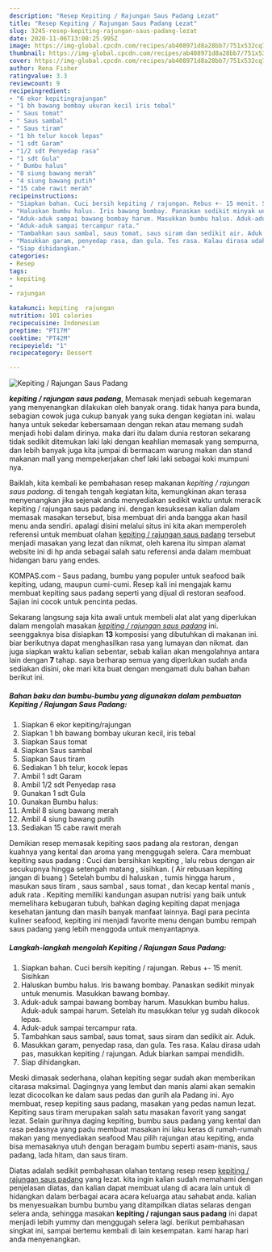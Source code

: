 ```yaml
---
description: "Resep Kepiting / Rajungan Saus Padang Lezat"
title: "Resep Kepiting / Rajungan Saus Padang Lezat"
slug: 3245-resep-kepiting-rajungan-saus-padang-lezat
date: 2020-11-06T13:08:25.995Z
image: https://img-global.cpcdn.com/recipes/ab408971d8a28bb7/751x532cq70/kepiting-rajungan-saus-padang-foto-resep-utama.jpg
thumbnail: https://img-global.cpcdn.com/recipes/ab408971d8a28bb7/751x532cq70/kepiting-rajungan-saus-padang-foto-resep-utama.jpg
cover: https://img-global.cpcdn.com/recipes/ab408971d8a28bb7/751x532cq70/kepiting-rajungan-saus-padang-foto-resep-utama.jpg
author: Rena Fisher
ratingvalue: 3.3
reviewcount: 9
recipeingredient:
- "6 ekor kepitingrajungan"
- "1 bh bawang bombay ukuran kecil iris tebal"
- " Saus tomat"
- " Saus sambal"
- " Saus tiram"
- "1 bh telur kocok lepas"
- "1 sdt Garam"
- "1/2 sdt Penyedap rasa"
- "1 sdt Gula"
- " Bumbu halus"
- "8 siung bawang merah"
- "4 siung bawang putih"
- "15 cabe rawit merah"
recipeinstructions:
- "Siapkan bahan. Cuci bersih kepiting / rajungan. Rebus +- 15 menit. Sisihkan"
- "Haluskan bumbu halus. Iris bawang bombay. Panaskan sedikit minyak untuk menumis. Masukkan bawang bombay."
- "Aduk-aduk sampai bawang bombay harum. Masukkan bumbu halus. Aduk-aduk sampai harum. Setelah itu masukkan telur yg sudah dikocok lepas."
- "Aduk-aduk sampai tercampur rata."
- "Tambahkan saus sambal, saus tomat, saus siram dan sedikit air. Aduk."
- "Masukkan garam, penyedap rasa, dan gula. Tes rasa. Kalau dirasa udah pas, masukkan kepiting / rajungan. Aduk biarkan sampai mendidih."
- "Siap dihidangkan."
categories:
- Resep
tags:
- kepiting
- 
- rajungan

katakunci: kepiting  rajungan 
nutrition: 101 calories
recipecuisine: Indonesian
preptime: "PT17M"
cooktime: "PT42M"
recipeyield: "1"
recipecategory: Dessert

---
```



![Kepiting / Rajungan Saus Padang](https://img-global.cpcdn.com/recipes/ab408971d8a28bb7/751x532cq70/kepiting-rajungan-saus-padang-foto-resep-utama.jpg)

<b><i>kepiting / rajungan saus padang</i></b>, Memasak menjadi sebuah kegemaran yang menyenangkan dilakukan oleh banyak orang. tidak hanya para bunda, sebagian cowok juga cukup banyak yang suka dengan kegiatan ini. walau hanya untuk sekedar kebersamaan dengan rekan atau memang sudah menjadi hobi dalam dirinya. maka dari itu dalam dunia restoran sekarang tidak sedikit ditemukan laki laki dengan keahlian memasak yang sempurna, dan lebih banyak juga kita jumpai di bermacam warung makan dan stand makanan mall yang mempekerjakan chef laki laki sebagai koki mumpuni nya.

Baiklah, kita kembali ke pembahasan resep makanan <i>kepiting / rajungan saus padang</i>. di tengah tengah kegiatan kita, kemungkinan akan terasa menyenangkan jika sejenak anda menyediakan sedikit waktu untuk meracik kepiting / rajungan saus padang ini. dengan kesuksesan kalian dalam memasak masakan tersebut, bisa membuat diri anda bangga akan hasil menu anda sendiri. apalagi disini melalui situs ini kita akan memperoleh referensi untuk membuat olahan <u>kepiting / rajungan saus padang</u> tersebut menjadi masakan yang lezat dan nikmat, oleh karena itu simpan alamat website ini di hp anda sebagai salah satu referensi anda dalam membuat hidangan baru yang endes.

KOMPAS.com - Saus padang, bumbu yang populer untuk seafood baik kepiting, udang, maupun cumi-cumi. Resep kali ini mengajak kamu membuat kepiting saus padang seperti yang dijual di restoran seafood. Sajian ini cocok untuk pencinta pedas.


Sekarang langsung saja kita awali untuk membeli alat alat yang diperlukan dalam mengolah masakan <u><i>kepiting / rajungan saus padang</i></u> ini. seenggaknya bisa disiapkan <b>13</b> komposisi yang dibutuhkan di makanan ini. biar berikutnya dapat menghasilkan rasa yang lumayan dan nikmat. dan juga siapkan waktu kalian sebentar, sebab kalian akan mengolahnya antara lain dengan <b>7</b> tahap. saya berharap semua yang diperlukan sudah anda sediakan disini, oke mari kita buat dengan mengamati dulu bahan bahan berikut ini.

<!--inarticleads1-->

##### Bahan baku dan bumbu-bumbu yang digunakan dalam pembuatan Kepiting / Rajungan Saus Padang:

1. Siapkan 6 ekor kepiting/rajungan
1. Siapkan 1 bh bawang bombay ukuran kecil, iris tebal
1. Siapkan  Saus tomat
1. Siapkan  Saus sambal
1. Siapkan  Saus tiram
1. Sediakan 1 bh telur, kocok lepas
1. Ambil 1 sdt Garam
1. Ambil 1/2 sdt Penyedap rasa
1. Gunakan 1 sdt Gula
1. Gunakan  Bumbu halus:
1. Ambil 8 siung bawang merah
1. Ambil 4 siung bawang putih
1. Sediakan 15 cabe rawit merah


Demikian resep memasak kepiting saos padang ala restoran, dengan kuahnya yang kental dan aroma yang menggugah selera. Cara membuat kepiting saus padang : Cuci dan bersihkan kepiting , lalu rebus dengan air secukupnya hingga setengah matang , sisihkan. ( Air rebusan kepiting jangan di buang ) Setelah bumbu di haluskan , tumis hingga harum , masukan saus tiram , saus sambal , saus tomat , dan kecap kental manis , aduk rata . Kepiting memiliki kandungan asupan nutrisi yang baik untuk memelihara kebugaran tubuh, bahkan daging kepiting dapat menjaga kesehatan jantung dan masih banyak manfaat lainnya. Bagi para pecinta kuliner seafood, kepiting ini menjadi favorite menu dengan bumbu rempah saus padang yang lebih menggoda untuk menyantapnya. 

<!--inarticleads2-->

##### Langkah-langkah mengolah Kepiting / Rajungan Saus Padang:

1. Siapkan bahan. Cuci bersih kepiting / rajungan. Rebus +- 15 menit. Sisihkan
1. Haluskan bumbu halus. Iris bawang bombay. Panaskan sedikit minyak untuk menumis. Masukkan bawang bombay.
1. Aduk-aduk sampai bawang bombay harum. Masukkan bumbu halus. Aduk-aduk sampai harum. Setelah itu masukkan telur yg sudah dikocok lepas.
1. Aduk-aduk sampai tercampur rata.
1. Tambahkan saus sambal, saus tomat, saus siram dan sedikit air. Aduk.
1. Masukkan garam, penyedap rasa, dan gula. Tes rasa. Kalau dirasa udah pas, masukkan kepiting / rajungan. Aduk biarkan sampai mendidih.
1. Siap dihidangkan.


Meski dimasak sederhana, olahan kepiting segar sudah akan memberikan citarasa maksimal. Dagingnya yang lembut dan manis alami akan semakin lezat dicocolkan ke dalam saus pedas dan gurih ala Padang ini. Ayo membuat, resep kepiting saus padang, masakan yang pedas namun lezat. Kepiting saus tiram merupakan salah satu masakan favorit yang sangat lezat. Selain gurihnya daging kepiting, bumbu saus padang yang kental dan rasa pedasnya yang padu membuat masakan ini laku keras di rumah-rumah makan yang menyediakan seafood Mau pilih rajungan atau kepiting, anda bisa memasaknya utuh dengan beragam bumbu seperti asam-manis, saus padang, lada hitam, dan saus tiram. 

Diatas adalah sedikit pembahasan olahan tentang resep resep <u>kepiting / rajungan saus padang</u> yang lezat. kita ingin kalian sudah memahami dengan penjelasan diatas, dan kalian dapat membuat ulang di acara lain untuk di hidangkan dalam berbagai acara acara keluarga atau sahabat anda. kalian bs menyesuaikan bumbu bumbu yang ditampilkan diatas selaras dengan selera anda, sehingga masakan <b>kepiting / rajungan saus padang</b> ini dapat menjadi lebih yummy dan menggugah selera lagi. berikut pembahasan singkat ini, sampai bertemu kembali di lain kesempatan. kami harap hari anda menyenangkan.
